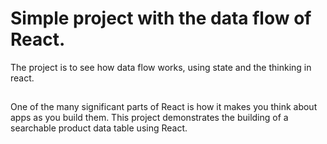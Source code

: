 # Simple project with the data flow of React.

The project is to see how data flow works, using state and the thinking in react. 

##

One of the many significant parts of React is how it makes you think about apps as you build them. This project demonstrates the building of a searchable product data table using React.
